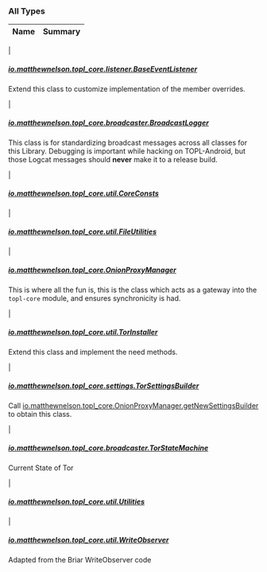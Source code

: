 

### All Types

| Name | Summary |
|---|---|
|

##### [io.matthewnelson.topl_core.listener.BaseEventListener](../io.matthewnelson.topl_core.listener/-base-event-listener/index.md)

Extend this class to customize implementation of the member overrides.


|

##### [io.matthewnelson.topl_core.broadcaster.BroadcastLogger](../io.matthewnelson.topl_core.broadcaster/-broadcast-logger/index.md)

This class is for standardizing broadcast messages across all classes for this Library.
Debugging is important while hacking on TOPL-Android, but those Logcat messages
should **never** make it to a release build.


|

##### [io.matthewnelson.topl_core.util.CoreConsts](../io.matthewnelson.topl_core.util/-core-consts/index.md)


|

##### [io.matthewnelson.topl_core.util.FileUtilities](../io.matthewnelson.topl_core.util/-file-utilities/index.md)


|

##### [io.matthewnelson.topl_core.OnionProxyManager](../io.matthewnelson.topl_core/-onion-proxy-manager/index.md)

This is where all the fun is, this is the class which acts as a gateway into the `topl-core`
module, and ensures synchronicity is had.


|

##### [io.matthewnelson.topl_core.util.TorInstaller](../io.matthewnelson.topl_core.util/-tor-installer/index.md)

Extend this class and implement the need methods.


|

##### [io.matthewnelson.topl_core.settings.TorSettingsBuilder](../io.matthewnelson.topl_core.settings/-tor-settings-builder/index.md)

Call [io.matthewnelson.topl_core.OnionProxyManager.getNewSettingsBuilder](../io.matthewnelson.topl_core/-onion-proxy-manager/get-new-settings-builder.md) to obtain
this class.


|

##### [io.matthewnelson.topl_core.broadcaster.TorStateMachine](../io.matthewnelson.topl_core.broadcaster/-tor-state-machine/index.md)

Current State of Tor


|

##### [io.matthewnelson.topl_core.util.Utilities](../io.matthewnelson.topl_core.util/-utilities/index.md)


|

##### [io.matthewnelson.topl_core.util.WriteObserver](../io.matthewnelson.topl_core.util/-write-observer/index.md)

Adapted from the Briar WriteObserver code


